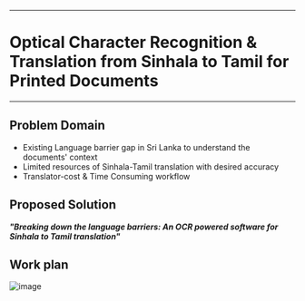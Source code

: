___
# Optical Character Recognition & Translation from Sinhala to Tamil for Printed Documents
___

## Problem Domain

* Existing Language barrier gap in Sri Lanka to understand the documents' context
* Limited resources of Sinhala-Tamil translation with desired accuracy
* Translator-cost & Time Consuming workflow

## Proposed Solution
***"Breaking down the language barriers: 
An OCR powered software for Sinhala to Tamil translation"***
## Work plan

![image](https://github.com/cepdnaclk/e18-6sp-Optical-Character-Recognition-and-Translation-from-Sinhala-to-Tamil-for-Printed-Documents/assets/73964224/d7715b76-8031-4bcc-b725-60e0c0b820e3)


